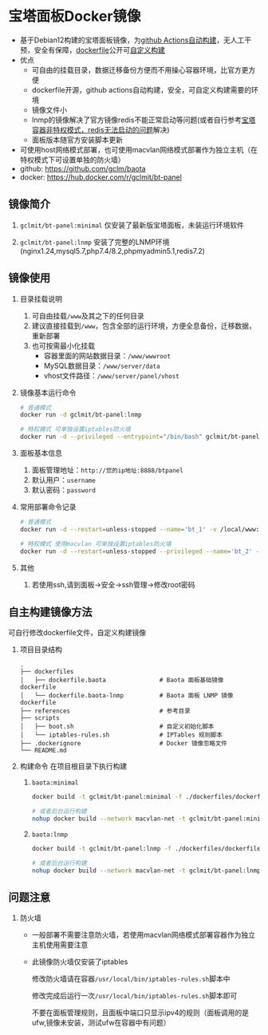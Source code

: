 # 宝塔面板Docker镜像

- 基于Debian12构建的宝塔面板镜像，为[github Actions自动构建](https://github.com/gclm/baota/actions)，无人工干预，安全有保障，[dockerfile](https://github.com/gclm/baota/tree/master/dockerfiles)公开可[自定义构建](##自主构建镜像方法)
- 优点
  - 可自由的挂载目录，数据迁移备份方便而不用操心容器环境，比官方更方便
  - dockerfile开源，github actions自动构建，安全，可自定义构建需要的环境
  - 镜像文件小
  - lnmp的镜像解决了官方镜像redis不能正常启动等问题(或者自行参考[宝塔容器非特权模式，redis无法启动的问题](https://github.com/gclmit/bt-panel/blob/e0b85ba86b63bbb1997017424571de299b05a10d/scripts/boot.sh#L36C13-L38C76)解决)
  - 面板版本随官方安装脚本更新
- 可使用host网络模式部署，也可使用macvlan网络模式部署作为独立主机（在特权模式下可设置单独的防火墙）
- github: https://github.com/gclm/baota
- docker: https://hub.docker.com/r/gclmit/bt-panel

## 镜像简介


1. `gclmit/bt-panel:minimal` 仅安装了最新版宝塔面板，未装运行环境软件
   
2. `gclmit/bt-panel:lnmp` 安装了完整的LNMP环境(nginx1.24,mysql5.7,php7.4/8.2,phpmyadmin5.1,redis7.2)

## 镜像使用

1. 目录挂载说明
   1. 可自由挂载`/www`及其之下的任何目录
   2. 建议直接挂载到`/www`，包含全部的运行环境，方便全息备份，迁移数据，重新部署
   3. 也可按需最小化挂载
      - 容器里面的网站数据目录：`/www/wwwroot`
      - MySQL数据目录：`/www/server/data`
      - vhost文件路径：`/www/server/panel/vhost`
   
2. 镜像基本运行命令

   ```bash
   # 普通模式
   docker run -d gclmit/bt-panel:lnmp
   
   # 特权模式 可单独设置iptables防火墙
   docker run -d --privileged --entrypoint="/bin/bash" gclmit/bt-panel:lnmp -c "/usr/local/bin/boot.sh & exec /lib/systemd/systemd"
   ```
3. 面板基本信息
   1. 面板管理地址：`http://您的ip地址:8888/btpanel`
   2. 默认用户：`username`
   3. 默认密码：`password`     

4. 常用部署命令记录
   ```bash
   # 普通模式
   docker run -d --restart=unless-stopped --name='bt_1' -v /local/www:/www --net macvlan-net --ip 192.168.1.211 gclmit/bt-panel:lnmp
   
   # 特权模式 使用macvlan 可单独设置iptables防火墙
   docker run -d --restart=unless-stopped --privileged --name='bt_2' -v /local/www:/www --net macvlan-net --ip 192.168.1.201 --entrypoint="/bin/bash" gclmit/bt-panel:lnmp -c "/usr/local/bin/boot.sh & exec /lib/systemd/systemd"
   ```
5. 其他
   
   1. 若使用ssh,请到面板->安全->ssh管理->修改root密码



## 自主构建镜像方法
可自行修改dockerfile文件，自定义构建镜像

1. 项目目录结构
   
   ```plaintext
   .
   ├── dockerfiles
   │   ├── dockerfile.baota               # Baota 面板基础镜像 dockerfile
   │   └── dockerfile.baota-lnmp          # Baota 面板 LNMP 镜像 dockerfile
   ├── references                         # 参考目录
   ├── scripts
   │   ├── boot.sh                        # 自定义初始化脚本
   │   └── iptables-rules.sh              # IPTables 规则脚本
   ├── .dockerignore                      # Docker 镜像忽略文件
   └── README.md
   ```
2. 构建命令
      在项目根目录下执行构建
   
   1. `baota:minimal`
      ```bash
      docker build -t gclmit/bt-panel:minimal -f ./dockerfiles/dockerfile.baota . 
      
      # 或者后台运行构建
      nohup docker build --network macvlan-net -t gclmit/bt-panel:minimal -f ./dockerfiles/dockerfile.baota . > 1.log 2>&1 &
      ```
   2. `baota:lnmp`
      ```bash
      docker build -t gclmit/bt-panel:lnmp -f ./dockerfiles/dockerfile.baota-lnmp . 
      
      # 或者后台运行构建
      nohup docker build --network macvlan-net -t gclmit/bt-panel:lnmp -f ./dockerfiles/dockerfile.baota-lnmp . > 2.log 2>&1 &
      ```

## 问题注意
1. 防火墙
   - 一般部署不需要注意防火墙，若使用macvlan网络模式部署容器作为独立主机使用需要注意
   - 此镜像防火墙仅安装了iptables

      修改防火墙请在容器`/usr/local/bin/iptables-rules.sh`脚本中

      修改完成后运行一次`/usr/local/bin/iptables-rules.sh`脚本即可

      不要在面板管理规则，且面板中端口只显示ipv4的规则（面板调用的是ufw,镜像未安装，测试ufw在容器中有问题）





